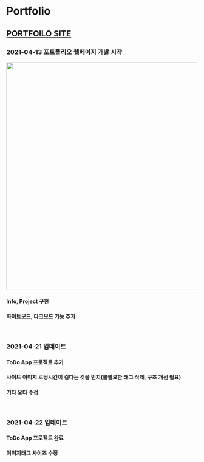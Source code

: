 # Portfolio
## [PORTFOILO SITE](https://k-junyyy.github.io/Portfolio/main.html)

### 2021-04-13 포트폴리오 웹페이지 개발 시작
<img src="https://user-images.githubusercontent.com/74912530/114492595-d5e97e80-9c53-11eb-99d8-f4ca0f3ed103.png" width="auto" height="600px">

#### Info, Project 구현<br>
#### 화이트모드, 다크모드 기능 추가<br><br><br>

### 2021-04-21 업데이트<br>
#### ToDo App 프로젝트 추가<br>
#### 사이트 이미지 로딩시간이 길다는 것을 인지(불필요한 태그 삭제, 구조 개선 필요)<br>
#### 기타 오타 수정<br><br><br>

### 2021-04-22 업데이트<br>
#### ToDo App 프로젝트 완료<br>
#### 이미지태그 사이즈 수정<br>
